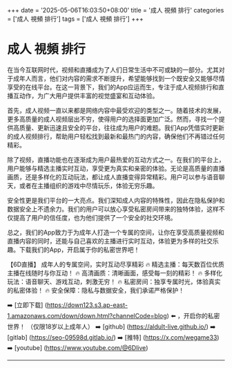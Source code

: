 +++
date = '2025-05-06T16:03:50+08:00'
title = '成人 視頻 排行'
categories = ['成人 視頻 排行']
tags = ['成人 視頻 排行']
+++

# 成人 視頻 排行

在当今互联网时代，视频和直播成为了人们日常生活中不可或缺的一部分。尤其对于成年人而言，他们对内容的需求不断提升，希望能够找到一个既安全又能够尽情享受的在线平台。在这一背景下，我们的App应运而生，专注于成人视频排行和直播互动作，为广大用户提供丰富的视觉盛宴和互动体验。

首先，成人视频一直以来都是网络内容中最受欢迎的类型之一。随着技术的发展，更多高质量的成人视频层出不穷，使得用户的选择面更加广泛。然而，寻找一个提供高质量、更新迅速且安全的平台，往往成为用户的难题。我们App凭借实时更新的成人视频排行，帮助用户轻松找到最新和最热门的内容，确保他们不再错过任何精彩。

除了视频，直播功能也在逐渐成为用户最热爱的互动方式之一。在我们的平台上，用户能够与精选主播实时互动，享受更为真实和亲密的体验。无论是高质量的直播画质，还是多样化的互动玩法，都让成人直播变得异常精彩。用户可以参与语音聊天，或者在主播组织的游戏中尽情玩乐，体验无穷乐趣。

安全性更是我们平台的一大亮点。我们深知成人内容的特殊性，因此在隐私保护和数据安全上不遗余力。我们的用户可以放心享受私密房间带来的独特体验，这样不仅提高了用户的信任度，也为他们提供了一个安全的社交环境。

总之，我们的App致力于为成年人打造一个专属的空间，让你在享受高质量视频和直播内容的同时，还能与自己喜欢的主播进行实时互动，体验更为多样的社交乐趣。下载我们的App，开启属于你的私密世界吧！

【6D直播】
成年人的专属空间，实时互动尽享精彩
🔥 精选主播：每天数百位优质主播在线随时与你互动！
🔥 高清画质：清晰画面，感受每一刻的精彩！
🔥 多样化玩法：语音聊天、游戏互动，刺激无穷！
🔥 私密房间：独享专属时光，体验真实的私密体验！
🔥 安全保障：隐私与数据安全，我们承诺严格保护！

➡️ [立即下载] (https://down123.s3.ap-east-1.amazonaws.com/down/down.html?channelCode=blog) ⬅️ ，开启你的私密世界！
（仅限18岁以上成年人）
➡️ [github] (https://aldult-live.github.io/)
➡️ [gitlab] (https://seo-09598d.gitlab.io/)
➡️ [推特] (https://x.com/wegame33)
➡️ [youtube] (https://www.youtube.com/@6Dlive)

---
